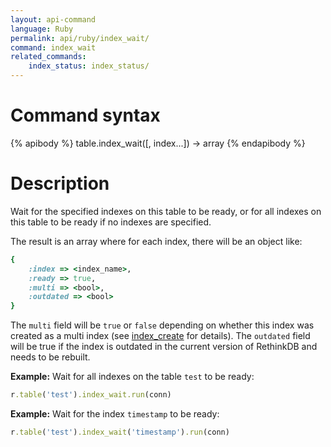 ```yaml
---
layout: api-command
language: Ruby
permalink: api/ruby/index_wait/
command: index_wait
related_commands:
    index_status: index_status/
---
```


# Command syntax #

{% apibody %}
table.index_wait([, index...]) &rarr; array
{% endapibody %}

# Description #


Wait for the specified indexes on this table to be ready, or for all
indexes on this table to be ready if no indexes are specified.

The result is an array where for each index, there will be an object like:

```rb
{
    :index => <index_name>,
    :ready => true,
    :multi => <bool>,
    :outdated => <bool>
}
```

The `multi` field will be `true` or `false` depending on whether this index was created as a multi index (see [index_create](/api/ruby/index_create/) for details). The `outdated` field will be true if the index is outdated in the current version of RethinkDB and needs to be rebuilt.


__Example:__ Wait for all indexes on the table `test` to be ready:

```rb
r.table('test').index_wait.run(conn)
```

__Example:__ Wait for the index `timestamp` to be ready:

```rb
r.table('test').index_wait('timestamp').run(conn)
```
